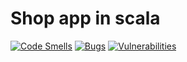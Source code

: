 # Shop app in scala

[![Code Smells](https://sonarcloud.io/api/project_badges/measure?project=arkadiuszmichno_shop-scala-controllers&metric=code_smells)](https://sonarcloud.io/dashboard?id=arkadiuszmichno_shop-scala-controllers)
[![Bugs](https://sonarcloud.io/api/project_badges/measure?project=arkadiuszmichno_shop-scala-controllers&metric=bugs)](https://sonarcloud.io/dashboard?id=arkadiuszmichno_shop-scala-controllers)
[![Vulnerabilities](https://sonarcloud.io/api/project_badges/measure?project=arkadiuszmichno_shop-scala-controllers&metric=vulnerabilities)](https://sonarcloud.io/dashboard?id=arkadiuszmichno_shop-scala-controllers)
